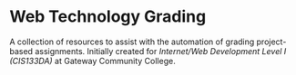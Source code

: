 # Web Technology Grading

A collection of resources to assist with the automation of grading project-based assignments. Initially created for _Internet/Web Development Level I (CIS133DA)_ at Gateway Community College.
